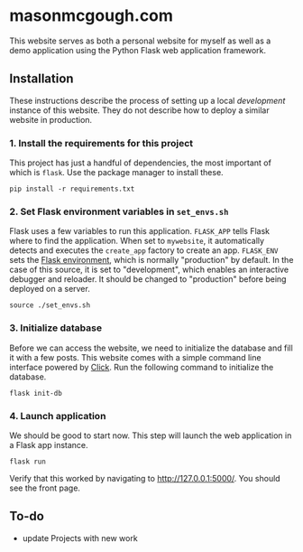# masonmcgough.com

This website serves as both a personal website for myself as well as a demo application using the Python Flask web application framework. 

## Installation

These instructions describe the process of setting up a local _development_ instance of this website. They do not describe how to deploy a similar website in production. 

### 1. Install the requirements for this project

This project has just a handful of dependencies, the most important of which is `flask`. Use the package manager to install these.

```
pip install -r requirements.txt
```

### 2. Set Flask environment variables in `set_envs.sh`

Flask uses a few variables to run this application. `FLASK_APP` tells Flask where to find the application. When set to `mywebsite`, it automatically detects and executes the `create_app` factory to create an app. `FLASK_ENV` sets the [Flask environment](https://flask.palletsprojects.com/en/1.1.x/cli/#environments), which is normally "production" by default. In the case of this source, it is set to "development", which enables an interactive debugger and reloader. It should be changed to "production" before being deployed on a server.

```
source ./set_envs.sh
```

### 3. Initialize database

Before we can access the website, we need to initialize the database and fill it with a few posts. This website comes with a simple command line interface powered by [Click](https://click.palletsprojects.com/). Run the following command to initialize the database.

```
flask init-db
```

### 4. Launch application

We should be good to start now. This step will launch the web application in a Flask app instance.

```
flask run
```

Verify that this worked by navigating to http://127.0.0.1:5000/. You should see the front page.

## To-do
* update Projects with new work
